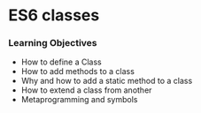 # ES6 classes

### Learning Objectives

 - How to define a Class
 - How to add methods to a class
 - Why and how to add a static method to a class
 - How to extend a class from another
 - Metaprogramming and symbols